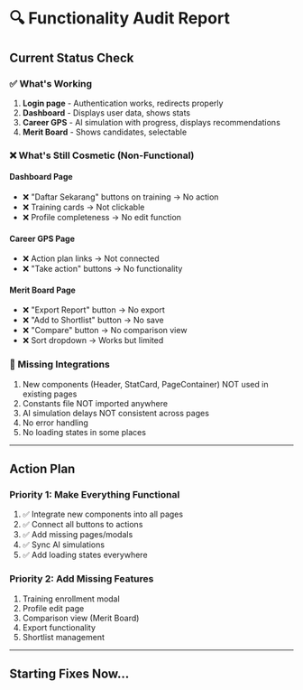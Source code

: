 # 🔍 Functionality Audit Report

## Current Status Check

### ✅ What's Working
1. **Login page** - Authentication works, redirects properly
2. **Dashboard** - Displays user data, shows stats
3. **Career GPS** - AI simulation with progress, displays recommendations
4. **Merit Board** - Shows candidates, selectable

### ❌ What's Still Cosmetic (Non-Functional)

#### Dashboard Page
- ❌ "Daftar Sekarang" buttons on training → No action
- ❌ Training cards → Not clickable
- ❌ Profile completeness → No edit function

#### Career GPS Page
- ❌ Action plan links → Not connected
- ❌ "Take action" buttons → No functionality

#### Merit Board Page
- ❌ "Export Report" button → No export
- ❌ "Add to Shortlist" button → No save
- ❌ "Compare" button → No comparison view
- ❌ Sort dropdown → Works but limited

### 🔄 Missing Integrations
1. New components (Header, StatCard, PageContainer) NOT used in existing pages
2. Constants file NOT imported anywhere
3. AI simulation delays NOT consistent across pages
4. No error handling
5. No loading states in some places

---

## Action Plan

### Priority 1: Make Everything Functional
1. ✅ Integrate new components into all pages
2. ✅ Connect all buttons to actions
3. ✅ Add missing pages/modals
4. ✅ Sync AI simulations
5. ✅ Add loading states everywhere

### Priority 2: Add Missing Features
1. Training enrollment modal
2. Profile edit page
3. Comparison view (Merit Board)
4. Export functionality
5. Shortlist management

---

## Starting Fixes Now...
